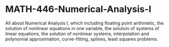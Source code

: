 # MATH-446-Numerical-Analysis-I
All about Numerical Analysis I, which including floating point arithmetic, the solution of nonlinear equations in one variable, the solutoin of systems of linear equations, the solution of nonlinear systems, interpolation and polynomial approximation, curve-fitting, splines, least squares problems.
